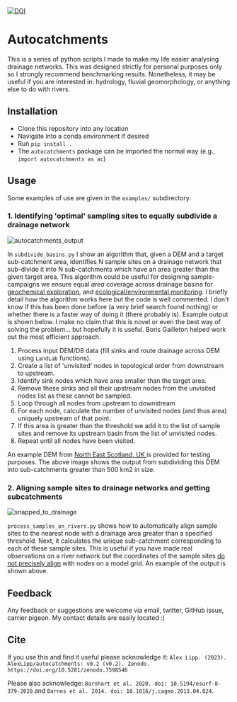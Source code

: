 [![DOI](https://zenodo.org/badge/DOI/10.5281/zenodo.7598546.svg)](https://doi.org/10.5281/zenodo.7598546)
# Autocatchments

This is a series of python scripts I made to make my life easier analysing drainage networks. This was designed strictly for personal purposes only so I strongly recommend benchmarking results. Nonetheless, it may be useful if you are interested in: hydrology, fluvial geomorphology, or anything else to do with rivers. 

## Installation 

- Clone this repository into any location 
- Navigate into a conda environment if desired
- Run `pip install .`
- The `autocatchments` package can be imported the normal way (e.g., `import autocatchments as ac`)

## Usage 

Some examples of use are given in the `examples/` subdirectory. 

### 1. Identifying 'optimal' sampling sites to equally subdivide a drainage network 

![autocatchments_output](https://user-images.githubusercontent.com/10188895/216290943-1c5dee11-f71f-4e68-a027-1a6093c92d9c.png)

In `subdivide_basins.py` I show an algorithm that, given a DEM and a target sub-catchment area, identifies N sample sites on a drainage network that sub-divide it into N sub-catchments which have an area greater than the given target area. This algorithm could be useful for designing sample-campaigns we ensure equal _area_ coverage across drainage basins for [geochemical exploration](https://doi.org/10.1016/0375-6742(87)90081-1), and [ecological/environmental monitoring](https://www.biorxiv.org/content/10.1101/2022.01.25.475970v1.abstract). I briefly detail how the algorithm works here but the code is well commented. I don't know if this has been done before (a very brief search found nothing) or whether there is a faster way of doing it (there probably is). Example output is shown below. I make no claim that this is novel or even the best way of solving the problem... but hopefully it is useful. Boris Gailleton helped work out the most efficient approach. 

1. Process input DEM/D8 data (fill sinks and route drainage across DEM using `LandLab` functions). 
2. Create a list of 'unvisited' nodes in topological order from downstream to upstream.
3. Identify sink nodes which have area smaller than the target area.
4. Remove these sinks and all their upstream nodes from the unvisited nodes list as these cannot be sampled.
5. Loop through all nodes from upstream to downstream 
6. For each node, calculate the number of unvisited nodes (and thus area) uniquely upstream of that point. 
7. If this area is greater than the threshold we add it to the list of sample sites and remove its upstream basin from the list of unvisited nodes.
8. Repeat until all nodes have been visited. 

An example DEM from [North East Scotland, UK ](https://agupubs.onlinelibrary.wiley.com/doi/full/10.1029/2021GC009838) is provided for testing purposes. The above image shows the output from subdividing this DEM into sub-catchments greater than 500 km2 in size. 

### 2. Aligning sample sites to drainage networks and getting subcatchments 

![snapped_to_drainage](https://user-images.githubusercontent.com/10188895/216292704-55f08d5c-69f5-4515-8611-aaa582843365.png)

`process_samples_on_rivers.py` shows how to automatically align sample sites to the nearest node with a drainage area greater than a specified threshold. Next, it calculates the unique sub-catchment corresponding to each of these sample sites. This is useful if you have made real observations on a river network but the coordinates of the sample sites [do not precisely align](https://onlinelibrary.wiley.com/doi/abs/10.1029/2007WR006507) with nodes on a model grid. An example of the output is shown above.

## Feedback 

Any feedback or suggestions are welcome via email, twitter, GitHub issue, carrier pigeon. My contact details are easily located :) 

## Cite

If you use this and find it useful please acknowledge it:
`Alex Lipp. (2023). AlexLipp/autocatchments: v0.2 (v0.2). Zenodo. https://doi.org/10.5281/zenodo.7598546`

Please also acknowledge: `Barnhart et al. 2020. doi: 10.5194/esurf-8-379-2020` and `Barnes et al. 2014. doi: 10.1016/j.cageo.2013.04.024`.

